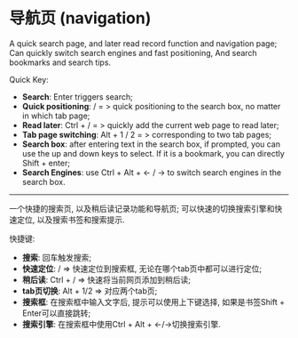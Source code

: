 # 导航页 (navigation)

A quick search page, and later read record function and navigation page;
Can quickly switch search engines and fast positioning, And search bookmarks and search tips.

Quick Key:

- **Search**: Enter triggers search;
- **Quick positioning**: / = > quick positioning to the search box, no matter in which tab page;
- **Read later**: Ctrl + / = > quickly add the current web page to read later;
- **Tab page switching**: Alt + 1 / 2 = > corresponding to two tab pages;
- **Search box**: after entering text in the search box, if prompted, you can use the up and down keys to select. If it is a bookmark, you can directly Shift + enter;
- **Search Engines**: use Ctrl + Alt + ← / → to switch search engines in the search box.

---

一个快捷的搜索页, 以及稍后读记录功能和导航页;
可以快速的切换搜索引擎和快速定位, 以及搜索书签和搜索提示.

快捷键:

- **搜索**: 回车触发搜索;
- **快速定位**: / => 快速定位到搜索框, 无论在哪个tab页中都可以进行定位;
- **稍后读**: Ctrl + / => 快速将当前网页添加到稍后读;
- **tab页切换**: Alt + 1/2 => 对应两个tab页;
- **搜索框**: 在搜索框中输入文字后, 提示可以使用上下键选择, 如果是书签Shift + Enter可以直接跳转;
- **搜索引擎**: 在搜索框中使用Ctrl + Alt + ←/→切换搜索引擎.
